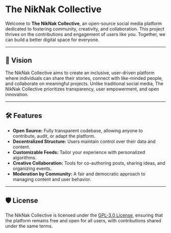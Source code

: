 # The NikNak Collective

Welcome to **The NikNak Collective**, an open-source social media platform dedicated to fostering community, creativity, and collaboration. This project thrives on the contributions and engagement of users like you. Together, we can build a better digital space for everyone.

---

## 🌟 Vision
The NikNak Collective aims to create an inclusive, user-driven platform where individuals can share their stories, connect with like-minded people, and collaborate on meaningful projects. Unlike traditional social media, The NikNak Collective prioritizes transparency, user empowerment, and open innovation.

---

## 🛠 Features

- **Open Source:** Fully transparent codebase, allowing anyone to contribute, audit, or adapt the platform.
- **Decentralized Structure:** Users maintain control over their data and content.
- **Customizable Feeds:** Tailor your experience with personalized algorithms.
- **Creative Collaboration:** Tools for co-authoring posts, sharing ideas, and organizing events.
- **Moderation by Community:** A fair and democratic approach to managing content and user behavior.

---

## 🛡 License

The NikNak Collective is licensed under the [GPL-3.0 License](LICENSE), ensuring that the platform remains free and open for all users, with contributions shared under the same terms.

